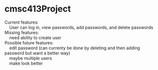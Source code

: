 # cmsc413Project
Current features:<br/>
&nbsp;&nbsp;&nbsp;&nbsp;User can log in, view passwords, add passwords, and delete passwords<br/>
Missing features:<br/>
&nbsp;&nbsp;&nbsp;&nbsp;need ability to create user<br/>
Possible future features:<br/>
&nbsp;&nbsp;&nbsp;&nbsp;edit password (can currenty be done by deleting and then adding password but want a better way)<br/>
&nbsp;&nbsp;&nbsp;&nbsp;maybe multiple users<br/>
&nbsp;&nbsp;&nbsp;&nbsp;make look better<br/>
